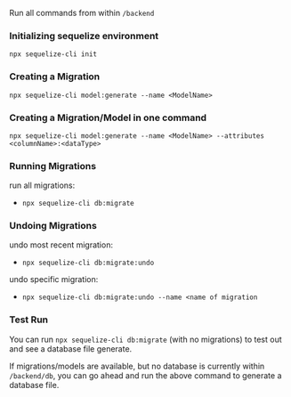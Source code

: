 Run all commands from within `/backend`

### Initializing sequelize environment

`npx sequelize-cli init`

### Creating a Migration

`npx sequelize-cli model:generate --name <ModelName>`

### Creating a Migration/Model in one command

`npx sequelize-cli model:generate --name <ModelName> --attributes <columnName>:<dataType>`

### Running Migrations

run all migrations:

- `npx sequelize-cli db:migrate`

### Undoing Migrations

undo most recent migration:

- `npx sequelize-cli db:migrate:undo`

undo specific migration:

- `npx sequelize-cli db:migrate:undo --name <name of migration`

### Test Run

You can run `npx sequelize-cli db:migrate` (with no migrations) to test out and see a database file generate.

If migrations/models are available, but no database is currently within `/backend/db`, you can go ahead and run the above command to generate a database file.
